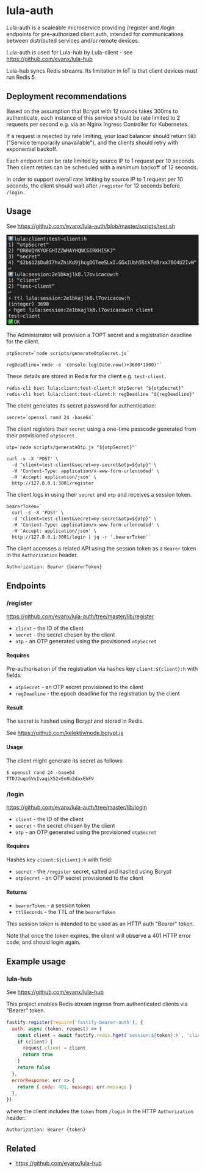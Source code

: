 # lula-auth

Lula-auth is a scaleable microservice providing /register and /login endpoints for pre-authorized client auth,
intended for communications between distributed services and/or remote devices.

Lula-auth is used for Lula-hub by Lula-client - see https://github.com/evanx/lula-hub

Lula-hub syncs Redis streams. Its limitation in IoT is that client devices must run Redis 5.

## Deployment recommendations

Based on the assumption that Bcrypt with 12 rounds takes 300ms to authenticate, each instance of this service should be rate limited to 2 requests per second e.g. via an Nginx Ingress Controller for Kubernetes.

If a request is rejected by rate limiting, your load balancer should return `503` ("Service temporarily unavailable"), and the clients should retry with exponential backoff.

Each endpoint can be rate limited by source IP to 1 request per 10 seconds. Then client retries can be scheduled with a minimum backoff of 12 seconds.

In order to support overall rate limiting by source IP to 1 request per 10 seconds, the client should wait after `/register` for 12 seconds before `/login.`

## Usage

See https://github.com/evanx/lula-auth/blob/master/scripts/test.sh

![test.sh](/docs/test.jpg?raw=true 'test.sh')

The Administrator will provision a TOPT secret and a registration deadline for the client.

```shell
otpSecret=`node scripts/generateOtpSecret.js`
```

```shell
regDeadline=`node -e 'console.log(Date.now()+3600*1000)'`
```

These details are stored in Redis for the client e.g. `test-client.`

```shell
redis-cli hset lula:client:test-client:h otpSecret "${otpSecret}"
redis-cli hset lula:client:test-client:h regDeadline "${regDeadline}"
```

The client generates its secret password for authentication:

```
secret=`openssl rand 24 -base64`
```

The client registers their `secret` using a one-time passcode generated from their provisioned `otpSecret.`

```shell
otp=`node scripts/generateOtp.js "${otpSecret}"`
```

```shell
curl -s -X 'POST' \
  -d "client=test-client&secret=my-secret&otp=${otp}" \
  -H 'Content-Type: application/x-www-form-urlencoded' \
  -H 'Accept: application/json' \
  http://127.0.0.1:3001/register
```

The client logs in using their `secret` and `otp` and receives a session token.

```shell
bearerToken=`
  curl -s -X 'POST' \
  -d "client=test-client&secret=my-secret&otp=${otp}" \
  -H 'Content-Type: application/x-www-form-urlencoded' \
  -H 'Accept: application/json' \
  http://127.0.0.1:3001/login | jq -r '.bearerToken'`
```

The client accesses a related API using the session token as a `Bearer` token in the `Authorization` header.

```
Authorization: Bearer {bearerToken}
```

## Endpoints

### /register

https://github.com/evanx/lula-auth/tree/master/lib/register

- `client` - the ID of the client
- `secret` - the secret chosen by the client
- `otp` - an OTP generated using the provisioned `otpSecret`

#### Requires

Pre-authorisation of the registration via hashes key `client:${client}:h` with fields:

- `otpSecret` - an OTP secret provisioned to the client
- `regDeadline` - the epoch deadline for the registration by the client

#### Result

The secret is hashed using Bcrypt and stored in Redis.

See https://github.com/kelektiv/node.bcrypt.js

#### Usage

The client might generate its secret as follows:

```shell
$ openssl rand 24 -base64
TTDJ2uqo6VxIvaqiX52xEn8b2daxEhFV
```

### /login

https://github.com/evanx/lula-auth/tree/master/lib/login

- `client` - the ID of the client
- `secret` - the secret chosen by the client
- `otp` - an OTP generated using the provisioned `otpSecret`

#### Requires

Hashes key `client:${client}:h` with field:

- `secret` - the `/register` secret, salted and hashed using Bcrypt
- `otpSecret` - an OTP secret provisioned to the client

#### Returns

- `bearerToken` - a session token
- `ttlSeconds` - the TTL of the `bearerToken`

This session token is intended to be used as an HTTP auth "Bearer" token.

Note that once the token expires, the client will observe a 401 HTTP error code,
and should login again.

## Example usage

### lula-hub

See https://github.com/evanx/lula-hub

This project enables Redis stream ingress from authenticated clients via "Bearer" token.

```javascript
fastify.register(require('fastify-bearer-auth'), {
  auth: async (token, request) => {
    const client = await fastify.redis.hget(`session:${token}:h`, 'client')
    if (client) {
      request.client = client
      return true
    }
    return false
  },
  errorResponse: err => {
    return { code: 401, message: err.message }
  },
})
```

where the client includes the `token` from `/login` in the HTTP `Authorization` header:

```
Authorization: Bearer {token}
```

## Related

- https://github.com/evanx/lula-hub
